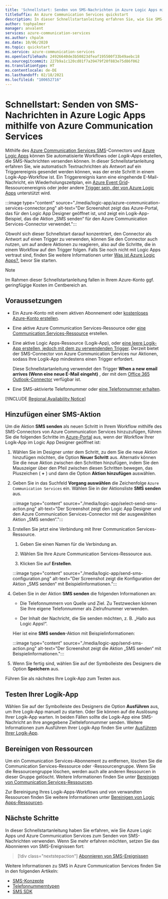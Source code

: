 ```yaml
---
title: 'Schnellstart: Senden von SMS-Nachrichten in Azure Logic Apps mithilfe von Azure Communication Services'
titleSuffix: An Azure Communication Services quickstart
description: In dieser Schnellstartanleitung erfahren Sie, wie Sie SMS-Nachrichten in Azure Logic Apps-Workflows mithilfe des Azure Communication Services-Connectors versenden können.
author: tophpalmer
manager: anvalent
services: azure-communication-services
ms.author: chpalm
ms.date: 10/06/2020
ms.topic: quickstart
ms.service: azure-communication-services
ms.openlocfilehash: 24926640de3b50823dfeaf195500f33b49aebc18
ms.sourcegitcommit: 227b9a1c120cd01f7a39479f20f883e75d86f062
ms.translationtype: HT
ms.contentlocale: de-DE
ms.lasthandoff: 02/18/2021
ms.locfileid: "100652716"
---
```

# <a name="quickstart-send-sms-messages-in-azure-logic-apps-with-azure-communication-services"></a>Schnellstart: Senden von SMS-Nachrichten in Azure Logic Apps mithilfe von Azure Communication Services

Mithilfe des [Azure Communication Services SMS](../../overview.md)-Connectors und [Azure Logic Apps](../../../logic-apps/logic-apps-overview.md) können Sie automatisierte Workflows oder *Logik-Apps* erstellen, die SMS-Nachrichten versenden können. In dieser Schnellstartanleitung erfahren Sie, wie automatisch Textnachrichten als Antwort auf ein Triggerereignis gesendet werden können, was der erste Schritt in einem Logik-App-Workflow ist. Ein Triggerereignis kann eine eingehende E-Mail-Nachricht, ein Wiederholungszeitplan, ein [Azure Event Grid](../../../event-grid/overview.md)-Ressourcenereignis oder jeder andere [Trigger sein, der von Azure Logic Apps](/connectors/connector-reference/connector-reference-logicapps-connectors) unterstützt wird.

:::image type="content" source="./media/logic-app/azure-communication-services-connector.png" alt-text="Der Screenshot zeigt das Azure-Portal, das für den Logic App Designer geöffnet ist, und zeigt ein Logik-App-Beispiel, das die Aktion „SMS senden“ für den Azure Communication Services-Connector verwendet.":::

Obwohl sich dieser Schnellstart darauf konzentriert, den Connector als Antwort auf einen Trigger zu verwenden, können Sie den Connector auch nutzen, um auf andere Aktionen zu reagieren, also auf die Schritte, die in einem Workflow auf den Trigger folgen. Falls Sie noch nicht mit Logic Apps vertraut sind, finden Sie weitere Informationen unter [Was ist Azure Logic Apps?](../../../logic-apps/logic-apps-overview.md), bevor Sie starten.

> [!NOTE]
> Im Rahmen dieser Schnellstartanleitung fallen in Ihrem Azure-Konto ggf. geringfügige Kosten im Centbereich an.

## <a name="prerequisites"></a>Voraussetzungen

- Ein Azure-Konto mit einem aktiven Abonnement oder [kostenloses Azure-Konto erstellen](https://azure.microsoft.com/free/?WT.mc_id=A261C142F).

- Eine aktive Azure Communication Services-Ressource oder [eine Communication Services-Ressource](../create-communication-resource.md) erstellen.

- Eine aktive Logic Apps-Ressource (Logik-App), oder [eine leere Logik-App erstellen, jedoch mit dem zu verwendenden Trigger](../../../logic-apps/quickstart-create-first-logic-app-workflow.md). Derzeit bietet der SMS-Connector von Azure Communication Services nur Aktionen, sodass Ihre Logik-App mindestens einen Trigger erfordert.

  Diese Schnellstartanleitung verwendet den Trigger **When a new email arrives (Wenn eine neue E-Mail eingeht)** , der mit dem [Office 365 Outlook-Connector](/connectors/office365/) verfügbar ist.

- Eine SMS-aktivierte Telefonnummer oder [eine Telefonnummer erhalten](./get-phone-number.md).

[!INCLUDE [Regional Availability Notice](../../includes/regional-availability-include.md)]

## <a name="add-an-sms-action"></a>Hinzufügen einer SMS-Aktion

Um die Aktion **SMS senden** als neuen Schritt in Ihrem Workflow mithilfe des SMS-Connectors von Azure Communication Services hinzuzufügen, führen Sie die folgenden Schritte im [Azure-Portal](https://portal.azure.com) aus, wenn der Workflow Ihrer Logik-App im Logic App Designer geöffnet ist:

1. Wählen Sie im Designer unter dem Schritt, zu dem Sie die neue Aktion hinzufügen möchten, die Option **Neuer Schritt** aus. Alternativ können Sie die neue Aktion zwischen den Schritten hinzufügen, indem Sie den Mauszeiger über den Pfeil zwischen diesen Schritten bewegen, das Pluszeichen ( **+** ) und dann die Option **Aktion hinzufügen** auswählen.

1. Geben Sie in das Suchfeld **Vorgang auswählen** die Zeichenfolge `Azure Communication Services` ein. Wählen Sie in der Aktionsliste **SMS senden** aus.

   :::image type="content" source="./media/logic-app/select-send-sms-action.png" alt-text="Der Screenshot zeigt den Logic App Designer und den Azure Communication Services-Connector mit der ausgewählten Aktion „SMS senden“.":::

1. Erstellen Sie jetzt eine Verbindung mit Ihrer Communication Services-Ressource.

   1. Geben Sie einen Namen für die Verbindung an.

   1. Wählen Sie Ihre Azure Communication Services-Ressource aus.

   1. Klicken Sie auf **Erstellen**.

   :::image type="content" source="./media/logic-app/send-sms-configuration.png" alt-text="Der Screenshot zeigt die Konfiguration der Aktion „SMS senden“ mit Beispielinformationen.":::

1. Geben Sie in der Aktion **SMS senden** die folgenden Informationen an: 

   * Die Telefonnummern von Quelle und Ziel. Zu Testzwecken können Sie Ihre eigene Telefonnummer als Zielrufnummer verwenden.

   * Der Inhalt der Nachricht, die Sie senden möchten, z. B. „Hallo aus Logic Apps!“.

   Hier ist eine **SMS senden**-Aktion mit Beispielinformationen:

   :::image type="content" source="./media/logic-app/send-sms-action.png" alt-text="Der Screenshot zeigt die Aktion „SMS senden“ mit Beispielinformationen.":::

1. Wenn Sie fertig sind, wählen Sie auf der Symbolleiste des Designers die Option **Speichern** aus.

Führen Sie als nächstes Ihre Logik-App zum Testen aus.

## <a name="test-your-logic-app"></a>Testen Ihrer Logik-App

Wählen Sie auf der Symbolleiste des Designers die Option **Ausführen** aus, um Ihre Logik-App manuell zu starten. Oder Sie können auf die Auslösung Ihrer Logik-App warten. In beiden Fällen sollte die Logik-App eine SMS-Nachricht an Ihre angegebene Zieltelefonnummer senden. Weitere Informationen zum Ausführen Ihrer Logik-App finden Sie unter [Ausführen Ihrer Logik-App](../../../logic-apps/quickstart-create-first-logic-app-workflow.md#run-your-logic-app).

## <a name="clean-up-resources"></a>Bereinigen von Ressourcen

Um ein Communication Services-Abonnement zu entfernen, löschen Sie die Communication Services-Ressource oder -Ressourcengruppe. Wenn Sie die Ressourcengruppe löschen, werden auch alle anderen Ressourcen in dieser Gruppe gelöscht. Weitere Informationen finden Sie unter [Bereinigen von Communication Services-Ressourcen](../create-communication-resource.md#clean-up-resources).

Zur Bereinigung Ihres Logik-Apps-Workflows und von verwandten Ressourcen finden Sie weitere Informationen unter [Bereinigen von Logic Apps-Ressourcen](../../../logic-apps/quickstart-create-first-logic-app-workflow.md#clean-up-resources).

## <a name="next-steps"></a>Nächste Schritte

In dieser Schnellstartanleitung haben Sie erfahren, wie Sie Azure Logic Apps und Azure Communication Services zum Senden von SMS-Nachrichten verwenden. Wenn Sie mehr erfahren möchten, setzen Sie das Abonnieren von SMS-Ereignissen fort:

> [!div class="nextstepaction"]
> [Abonnieren von SMS-Ereignissen](./handle-sms-events.md)

Weitere Informationen zu SMS in Azure Communication Services finden Sie in den folgenden Artikeln:

- [SMS-Konzepte](../../concepts/telephony-sms/concepts.md)
- [Telefonnummerntypen](../../concepts/telephony-sms/plan-solution.md)
- [SMS SDK](../../concepts/telephony-sms/sdk-features.md)
